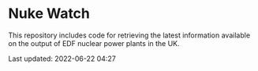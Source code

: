 # Nuke Watch

This repository includes code for retrieving the latest information available on the output of EDF nuclear power plants in the UK.

Last updated: 2022-06-22 04:27